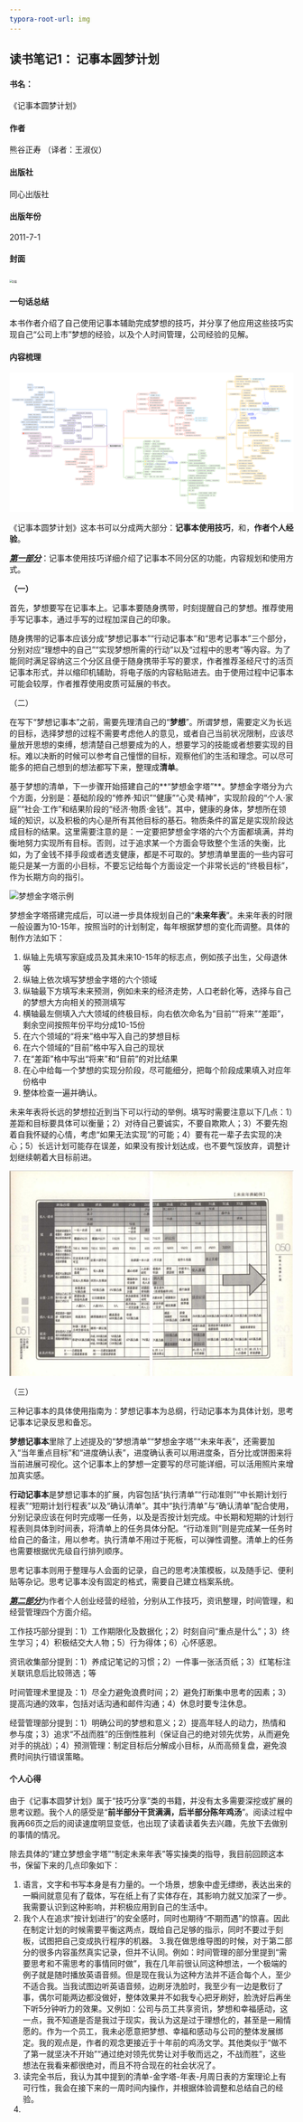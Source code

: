 ```yaml
---
typora-root-url: img
---
```


## 读书笔记1： 记事本圆梦计划

#### 书名：

《记事本圆梦计划》

#### 作者

熊谷正寿 （译者：王淑仪）

#### 出版社

同心出版社

#### 出版年份

2011-7-1

#### 封面

<img src="http://img.xidong.net/xdpic_n/0031312/3008485.jpg" alt="封面" style="zoom:30%;" />

#### 一句话总结

本书作者介绍了自己使用记事本辅助完成梦想的技巧，并分享了他应用这些技巧实现自己“公司上市”梦想的经验，以及个人时间管理，公司经验的见解。

#### 内容梳理

![思维导图](https://github.com/zhe2learn4ever/Book_Reading/blob/main/%E8%AF%BB%E4%B9%A6%E7%AC%94%E8%AE%B0/%E8%AE%B0%E4%BA%8B%E6%9C%AC%E5%9C%86%E6%A2%A6%E8%AE%A1%E5%88%92/img/2.png)

《记事本圆梦计划》这本书可以分成两大部分：**记事本使用技巧**，和，**作者个人经验**。

<u>***第一部分***</u>：记事本使用技巧详细介绍了记事本不同分区的功能，内容规划和使用方式。

**（一）**

首先，梦想要写在记事本上。记事本要随身携带，时刻提醒自己的梦想。推荐使用手写记事本，通过手写的过程加深自己的印象。

随身携带的记事本应该分成“梦想记事本”“行动记事本”和“思考记事本”三个部分，分别对应“理想中的自己”“实现梦想所需的行动”以及“过程中的思考”等内容。为了能同时满足容纳这三个分区且便于随身携带手写的要求，作者推荐圣经尺寸的活页记事本形式，并以缩印机辅助，将电子版的内容粘贴进去。由于使用过程中记事本可能会较厚，作者推荐使用皮质可延展的书衣。

（二）

在写下“梦想记事本”之前，需要先理清自己的“**梦想**”。所谓梦想，需要定义为长远的目标，选择梦想的过程不需要考虑他人的意见，或者自己当前状况限制，应该尽量放开思想的束缚，想清楚自己想要成为的人，想要学习的技能或者想要实现的目标。难以决断的时候可以参考自己憧憬的目标，观察他们的生活和理念。可以尽可能多的把自己想到的想法都写下来，整理成**清单**。

基于梦想的清单，下一步骤开始搭建自己的**“梦想金字塔”**。梦想金字塔分为六个方面，分别是：基础阶段的“修养·知识”“健康”“心灵·精神”，实现阶段的“个人·家庭”“社会·工作”和结果阶段的“经济·物质·金钱”。其中，健康的身体，梦想所在领域的知识，以及积极的内心是所有其他目标的基石。物质条件的富足是实现阶段达成目标的结果。这里需要注意的是：一定要把梦想金字塔的六个方面都填满，并均衡地努力实现所有目标。否则，过于追求某一个方面会导致整个生活的失衡，比如，为了金钱不择手段或者透支健康，都是不可取的。梦想清单里面的一些内容可能只是某一方面的小目标，不要忘记给每个方面设定一个非常长远的“终极目标”，作为长期方向的指引。

![梦想金字塔示例](https://cc.tvbs.com.tw/img/_data/i/upload/2016/11/22/20161122112727-9eb840f1-sm.jpg)

梦想金字塔搭建完成后，可以进一步具体规划自己的“**未来年表**”。未来年表的时限一般设置为10-15年，按照当时的计划制定，每年根据梦想的变化而调整。具体的制作方法如下：

1. 纵轴上先填写家庭成员及其未来10-15年的标志点，例如孩子出生，父母退休等
2. 纵轴上依次填写梦想金字塔的六个领域
3. 纵轴最下方填写未来预测，例如未来的经济走势，人口老龄化等，选择与自己的梦想大方向相关的预测填写
4. 横轴最左侧填入六大领域的终极目标，向右依次命名为“目前”“将来”“差距”，剩余空间按照年份平均分成10-15份
5. 在六个领域的“将来”格中写入自己的梦想目标
6. 在六个领域的“目前”格中写入自己的现状
7. 在“差距”格中写出“将来”和“目前”的对比结果
8. 在心中给每一个梦想的实现分阶段，尽可能细分，把每个阶段成果填入对应年份格中
9. 整体检查一遍并确认。

未来年表将长远的梦想拉近到当下可以行动的举例。填写时需要注意以下几点：1）差距和目标要具体可以衡量；2）对待自己要诚实，不要自欺欺人；3）不要先抱着自我怀疑的心情，考虑“如果无法实现”的可能；4）要有花一辈子去实现的决心；5）长远计划可能存在误差，如果没有按计划达成，也不要气馁放弃，调整计划继续朝着大目标前进。

![未来年表](https://github.com/zhe2learn4ever/Book_Reading/blob/main/%E8%AF%BB%E4%B9%A6%E7%AC%94%E8%AE%B0/%E8%AE%B0%E4%BA%8B%E6%9C%AC%E5%9C%86%E6%A2%A6%E8%AE%A1%E5%88%92/img/1.png)

（三）

三种记事本的具体使用指南为：梦想记事本为总纲，行动记事本为具体计划，思考记事本记录反思和备忘。

**梦想记事本**里除了上述提及的“梦想清单”“梦想金字塔”“未来年表”，还需要加入“当年重点目标”和“进度确认表”，进度确认表可以用进度条，百分比或饼图来将当前进展可视化。这个记事本上的梦想一定要写的尽可能详细，可以活用照片来增加真实感。

**行动记事本**是梦想记事本的扩展，内容包括“执行清单”“行动准则”“中长期计划行程表”“短期计划行程表”以及“确认清单”。其中“执行清单”与“确认清单”配合使用，分别记录应该在何时完成哪一任务，以及是否按计划完成。中长期和短期的计划行程表则具体到时间表，将清单上的任务具体分配。“行动准则”则是完成某一任务时给自己的备注，用以参考。执行清单不用过于死板，可以弹性调整。清单上的任务也需要根据优先级自行排列顺序。

思考记事本则用于整理与人会面的记录，自己的思考决策模板，以及随手记、便利贴等杂记。思考记事本没有固定的格式，需要自己建立档案系统。

<u>***第二部分***</u>为作者个人创业经营的经验，分别从工作技巧，资讯整理，时间管理，和经营管理四个方面介绍。

工作技巧部分提到：1）工作期限化及数据化；2）时刻自问“重点是什么”；3）终生学习；4）积极结交大人物；5）行为得体；6）心怀感恩。

资讯收集部分提到：1）养成记笔记的习惯；2）一件事一张活页纸；3）红笔标注关联讯息后比较筛选；等

时间管理术里提及：1）尽全力避免浪费时间；2）避免打断集中思考的因素；3）提高沟通的效率，包括对话沟通和邮件沟通；4）休息时要专注休息。

经营管理部分提到：1）明确公司的梦想和意义；2）提高年轻人的动力，热情和参与度；3）追求“不战而胜”的压倒性胜利（保证自己的绝对领先优势，从而避免对手的挑战）；4）预测管理：制定目标后分解成小目标，从而高频复盘，避免浪费时间执行错误策略。

#### 个人心得

由于《记事本圆梦计划》属于“技巧分享”类的书籍，并没有太多需要深挖或扩展的思考议题。我个人的感受是“**前半部分干货满满，后半部分陈年鸡汤**”。阅读过程中我再66页之后的阅读速度明显变低，也出现了读着读着失去兴趣，先放下去做别的事情的情况。

除去具体的“建立梦想金字塔”“制定未来年表”等实操类的指导，我目前回顾这本书，保留下来的几点印象如下：

1. 语言，文字和书写本身是有力量的。一个场景，想象中虚无缥缈，表达出来的一瞬间就意见有了载体，写在纸上有了实体存在，其影响力就又加深了一步。我需要认识到这种影响，并积极应用到自己的生活中。
2. 我个人在追求“按计划进行”的安全感时，同时也期待“不期而遇”的惊喜。因此在制定计划的时候需要平衡这两点，既给自己足够的指示，同时不要过于刻板，试图把自己变成执行程序的机器。
3.我在做思维导图的时候，对于第二部分的很多内容虽然真实记录，但并不认同。例如：时间管理的部分里提到“需要思考和不需思考的事情同时做”，我在几年前很认同这种想法，一个极端的例子就是随时播放英语音频。但是现在我认为这种方法并不适合每个人，至少不适合我。当我试图边听英语音频，边刷牙洗脸时，我至少有一边是敷衍了事，偶尔可能两边都没做好，整体效果并不如我专心把牙刷好，脸洗好后再坐下听5分钟听力的效果。又例如：公司与员工共享资讯，梦想和幸福感动，这一点，我不知道是否是我过于现实，我认为这是过于理想化的，甚至是一厢情愿的。作为一个员工，我未必愿意把梦想、幸福和感动与公司的整体发展绑定。我的观点是，作者的观念更接近于十年前的鸡汤文学。其他类似于“做不了第一就坚决不开始”“通过绝对领先优势让对手敬而远之，不战而胜”，这些想法在我看来都很绝对，而且不符合现在的社会状况了。
4. 读完全书后，我认为其中提到的清单-金字塔-年表-月周日表的方案理论上有可行性，我会在接下来的一周时间内操作，并根据体验调整和总结自己的经验。
5. 



